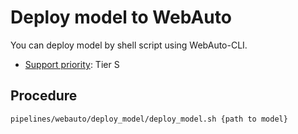 # Deploy model to WebAuto

You can deploy model by shell script using WebAuto-CLI.

- [Support priority](https://github.com/tier4/autoware-ml/blob/main/docs/design/autoware_ml_design.md#support-priority): Tier S

## Procedure

```sh
pipelines/webauto/deploy_model/deploy_model.sh {path to model}
```
